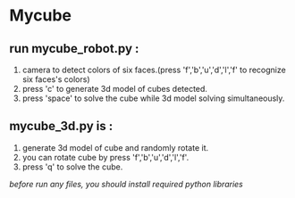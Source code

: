 # Mycube
## run mycube_robot.py : 
1. camera to detect colors of six faces.(press 'f','b','u','d','l','f' to recognize six faces's colors)
2. press 'c' to generate 3d model of cubes detected.
3. press 'space' to solve the cube while 3d model solving simultaneously.

## mycube_3d.py is :
1. generate 3d model of cube and randomly rotate it.
2. you can rotate cube by press 'f','b','u','d','l','f'.
3. press 'q' to solve the cube.

*before run any files, you should install required python libraries*
